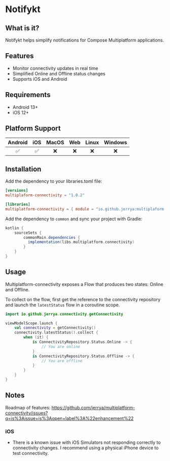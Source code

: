 # Notifykt


## What is it?

Notifykt helps simplify notifications for Compose Multiplatform applications.

## Features

- Monitor connectivity updates in real time
- Simplified Online and Offline status changes
- Supports iOS and Android

## Requirements
- Android 13+
- iOS 12+

## Platform Support

| Android | iOS | MacOS | Web | Linux | Windows |
| :-----: | :-: | :---: | :-: | :---: | :-----: |
|   ✅    | ✅  |  ❌   | ❌  |  ❌   |   ❌    |


## Installation

Add the dependency to your libraries.toml file:

```toml
[versions]
multiplaform-connectivity = "1.0.2"

[libraries]
multiplatform-connectivity = { module = "io.github.jerrya:multiplaform-connectivity", version.ref = "multiplaform-connectivity" }
```

Add the dependency to `common` and sync your project with Gradle:

```groovy
kotlin {
    sourceSets {
        commonMain.dependencies {
          implementation(libs.multiplatform.connectivity)
        }
    }
}
```

## Usage

Multiplatform-connectivity exposes a Flow that produces two states: Online and Offline.

To collect on the flow, first get the reference to the connectivity repository and launch the `latestStatus` flow in a coroutine scope.

```kotlin
import io.github.jerrya.connectivity.getConnectivity

viewModelScope.launch {
    val connectivity = getConnectivity()
    connectivity.latestStatus().collect {
        when (it) {
            is ConnectivityRepository.Status.Online -> {
                // You are online
            }
            is ConnectivityRepository.Status.Offline -> {
                // You are offline
            }
        }
    }
}
```

## Notes

Roadmap of features: https://github.com/jerrya/multiplatform-connectivity/issues?q=is%3Aissue+is%3Aopen+label%3A%22enhancement%22

### iOS
- There is a known issue with iOS Simulators not responding correctly to connectivity changes. I recommend using a physical iPhone device to test connectivity.